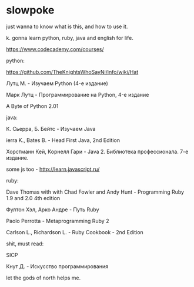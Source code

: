 # slowpoke
just wanna to know what is this, and how to use it. 

k. gonna learn python, ruby, java and english for life.


https://www.codecademy.com/courses/

python:

https://github.com/TheKnightsWhoSayNi/info/wiki/Hat

Лутц М. - Изучаем Python (4-е издание)

Марк Лутц - Программирование на Python, 4-е издание

A Byte of Python 2.01


java: 

К. Сьерра, Б. Бейтс - Изучаем Java

ierra K., Bates B. - Head First Java, 2nd Edition

Хорстманн Кей, Корнелл Гари - Java 2. Библиотека профессионала. 7-е издание.


some js too - http://learn.javascript.ru/

ruby:

Dave Thomas with with Chad Fowler and Andy Hunt - Programming Ruby 1.9 and 2.0 4th edition

Фултон Хэл, Арко Андре - Путь Ruby

Paolo Perrotta - Metaprogramming Ruby 2

Carlson L., Richardson L. - Ruby Cookbook - 2nd Edition

shit, must read: 

SICP

 Кнут Д. - Искусство программирования 


let the gods of north helps me.
